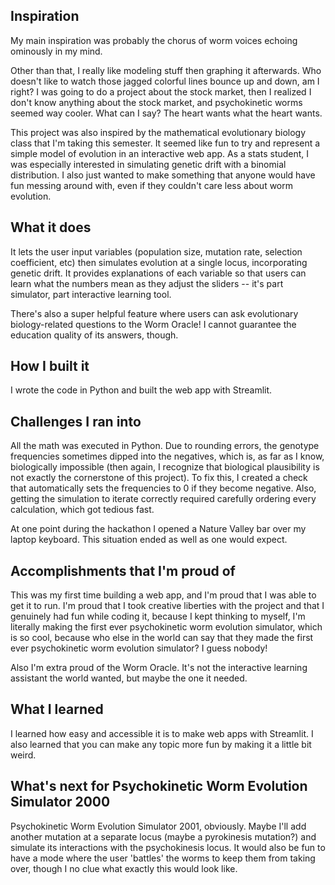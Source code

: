 ## Inspiration
My main inspiration was probably the chorus of worm voices echoing ominously in my mind.

Other than that, I really like modeling stuff then graphing it afterwards. Who doesn't like to watch those jagged colorful lines bounce up and down, am I right? I was going to do a project about the stock market, then I realized I don't know anything about the stock market, and psychokinetic worms seemed way cooler. What can I say? The heart wants what the heart wants.

This project was also inspired by the mathematical evolutionary biology class that I'm taking this semester. It seemed like fun to try and represent a simple model of evolution in an interactive web app. As a stats student, I was especially interested in simulating genetic drift with a binomial distribution. I also just wanted to make something that anyone would have fun messing around with, even if they couldn't care less about worm evolution.

## What it does
It lets the user input variables (population size, mutation rate, selection coefficient, etc) then simulates evolution at a single locus, incorporating genetic drift. It provides explanations of each variable so that users can learn what the numbers mean as they adjust the sliders -- it's part simulator, part interactive learning tool. 

There's also a super helpful feature where users can ask evolutionary biology-related questions to the Worm Oracle! I cannot guarantee the education quality of its answers, though.

## How I built it
I wrote the code in Python and built the web app with Streamlit. 

## Challenges I ran into
All the math was executed in Python. Due to rounding errors, the genotype frequencies sometimes dipped into the negatives, which is, as far as I know, biologically impossible (then again, I recognize that biological plausibility is not exactly the cornerstone of this project). To fix this, I created a check that automatically sets the frequencies to 0 if they become negative. Also, getting the simulation to iterate correctly required carefully ordering every calculation, which got tedious fast.

At one point during the hackathon I opened a Nature Valley bar over my laptop keyboard. This situation ended as well as one would expect.

## Accomplishments that I'm proud of
This was my first time building a web app, and I'm proud that I was able to get it to run. I'm proud that I took creative liberties with the project and that I genuinely had fun while coding it, because I kept thinking to myself, I'm literally making the first ever psychokinetic worm evolution simulator, which is so cool, because who else in the world can say that they made the first ever psychokinetic worm evolution simulator? I guess nobody!

Also I'm extra proud of the Worm Oracle. It's not the interactive learning assistant the world wanted, but maybe the one it needed. 

## What I learned
I learned how easy and accessible it is to make web apps with Streamlit. I also learned that you can make any topic more fun by making it a little bit weird.  

## What's next for Psychokinetic Worm Evolution Simulator 2000
Psychokinetic Worm Evolution Simulator 2001, obviously. Maybe I'll add another mutation at a separate locus (maybe a pyrokinesis mutation?) and simulate its interactions with the psychokinesis locus. It would also be fun to have a mode where the user 'battles' the worms to keep them from taking over, though I no clue what exactly this would look like.
